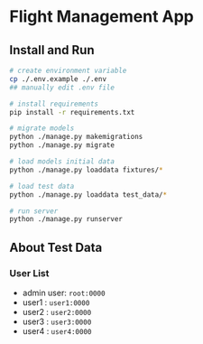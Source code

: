 # Flight Management App

## Install and Run
```bash
# create environment variable
cp ./.env.example ./.env
## manually edit .env file

# install requirements
pip install -r requirements.txt

# migrate models
python ./manage.py makemigrations
python ./manage.py migrate

# load models initial data
python ./manage.py loaddata fixtures/*

# load test data
python ./manage.py loaddata test_data/* 

# run server
python ./manage.py runserver
```

## About Test Data
### User List
- admin user: `root:0000`
- user1 : `user1:0000`
- user2 : `user2:0000`
- user3 : `user3:0000`
- user4 : `user4:0000`
